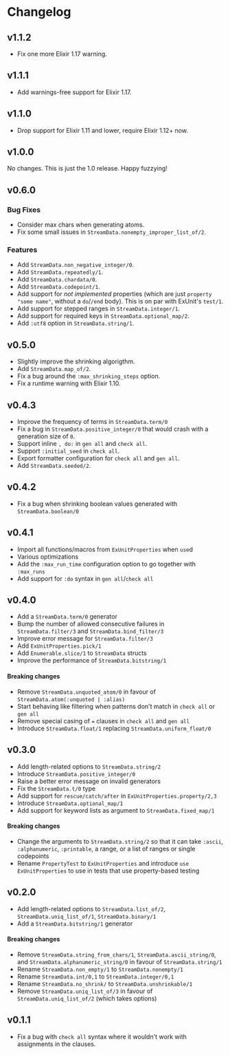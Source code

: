 # Changelog

## v1.1.2

  * Fix one more Elixir 1.17 warning.

## v1.1.1

  * Add warnings-free support for Elixir 1.17.

## v1.1.0

  * Drop support for Elixir 1.11 and lower, require Elixir 1.12+ now.

## v1.0.0

No changes. This is just the 1.0 release. Happy fuzzying!

## v0.6.0

### Bug Fixes

  * Consider max chars when generating atoms.
  * Fix some small issues in `StreamData.nonempty_improper_list_of/2`.

### Features

  * Add `StreamData.non_negative_integer/0`.
  * Add `StreamData.repeatedly/1`.
  * Add `StreamData.chardata/0`.
  * Add `StreamData.codepoint/1`.
  * Add support for *not implemented* properties (which are just `property "some name"`, without a `do`/`/end` body). This is on par with ExUnit's `test/1`.
  * Add support for stepped ranges in `StreamData.integer/1`.
  * Add support for required keys in `StreamData.optional_map/2`.
  * Add `:utf8` option in `StreamData.string/1`.

## v0.5.0

  * Slightly improve the shrinking algorigthm.
  * Add `StreamData.map_of/2`.
  * Fix a bug around the `:max_shrinking_steps` option.
  * Fix a runtime warning with Elixir 1.10.

## v0.4.3

  * Improve the frequency of terms in `StreamData.term/0`
  * Fix a bug in `StreamData.positive_integer/0` that would crash with a generation size of `0`.
  * Support inline `, do:` in `gen all` and `check all`.
  * Support `:initial_seed` in `check all`.
  * Export formatter configuration for `check all` and `gen all`.
  * Add `StreamData.seeded/2`.

## v0.4.2

  * Fix a bug when shrinking boolean values generated with `StreamData.boolean/0`

## v0.4.1

  * Import all functions/macros from `ExUnitProperties` when `use`d
  * Various optimizations
  * Add the `:max_run_time` configuration option to go together with `:max_runs`
  * Add support for `:do` syntax in `gen all`/`check all`

## v0.4.0

  * Add a `StreamData.term/0` generator
  * Bump the number of allowed consecutive failures in `StreamData.filter/3` and `StreamData.bind_filter/3`
  * Improve error message for `StreamData.filter/3`
  * Add `ExUnitProperties.pick/1`
  * Add `Enumerable.slice/1` to `StreamData` structs
  * Improve the performance of `StreamData.bitstring/1`

#### Breaking changes

  * Remove `StreamData.unquoted_atom/0` in favour of `StreamData.atom(:unquoted | :alias)`
  * Start behaving like filtering when patterns don't match in `check all` or `gen all`
  * Remove special casing of `=` clauses in `check all` and `gen all`
  * Introduce `StreamData.float/1` replacing `StreamData.uniform_float/0`

## v0.3.0

  * Add length-related options to `StreamData.string/2`
  * Introduce `StreamData.positive_integer/0`
  * Raise a better error message on invalid generators
  * Fix the `StreamData.t/0` type
  * Add support for `rescue/catch/after` in `ExUnitProperties.property/2,3`
  * Introduce `StreamData.optional_map/1`
  * Add support for keyword lists as argument to `StreamData.fixed_map/1`

#### Breaking changes

  * Change the arguments to `StreamData.string/2` so that it can take `:ascii`, `:alphanumeric`, `:printable`, a range, or a list of ranges or single codepoints
  * Rename `PropertyTest` to `ExUnitProperties` and introduce `use ExUnitProperties` to use in tests that use property-based testing

## v0.2.0

  * Add length-related options to `StreamData.list_of/2`, `StreamData.uniq_list_of/1`, `StreamData.binary/1`
  * Add a `StreamData.bitstring/1` generator

#### Breaking changes

  * Remove `StreamData.string_from_chars/1`, `StreamData.ascii_string/0`, and `StreamData.alphanumeric_string/0` in favour of `StreamData.string/1`
  * Rename `StreamData.non_empty/1` to `StreamData.nonempty/1`
  * Rename `StreamData.int/0,1` to `StreamData.integer/0,1`
  * Rename `StreamData.no_shrink/` to `StreamData.unshrinkable/1`
  * Remove `StreamData.uniq_list_of/3` in favour of `StreamData.uniq_list_of/2` (which takes options)

## v0.1.1

  * Fix a bug with `check all` syntax where it wouldn't work with assignments in the clauses.
